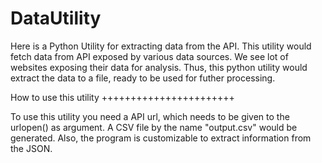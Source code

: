 DataUtility
===========

Here is a Python Utility for extracting data from the API. This utility would fetch data from API exposed by various data sources.
We see lot of websites exposing their data for analysis. Thus, this python utility would extract the data to a file, ready to be used for futher processing.




How to use this utility
+++++++++++++++++++++++


To use this utility you need a API url, which needs to be given to the urlopen() as argument. A CSV file by the name "output.csv" would be generated. Also, the program is customizable to extract information from the JSON. 

